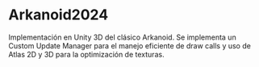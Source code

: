 # Arkanoid2024
Implementación en Unity 3D del clásico Arkanoid. Se implementa un Custom Update Manager para el manejo eficiente de draw calls y uso de Atlas 2D y 3D para la optimización de texturas.
